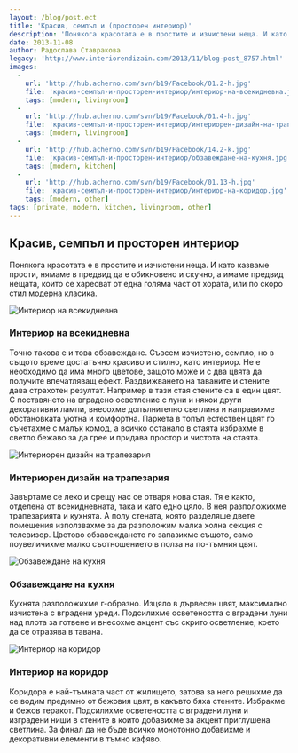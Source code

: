 ```yaml
---
layout: /blog/post.ect
title: 'Красив, семпъл и (просторен интериор)'
description: 'Понякога красотата е в простите и изчистени неща. И като казваме прости, нямаме в предвид да е обикновено и скучно, а имаме предвид нещата, които се харесват от една голяма част от хората, или по скоро стил модерна класика.'
date: 2013-11-08
author: Радослава Ставракова
legacy: 'http://www.interiorendizain.com/2013/11/blog-post_8757.html'
images:
  -
    url: 'http://hub.acherno.com/svn/b19/Facebook/01.2-h.jpg'
    file: 'красив-семпъл-и-просторен-интериор/интериор-на-всекидневна.jpg'
    tags: [modern, livingroom]
  -
    url: 'http://hub.acherno.com/svn/b19/Facebook/01.4-h.jpg'
    file: 'красив-семпъл-и-просторен-интериор/интериорен-дизайн-на-трапезария.jpg'
    tags: [modern, livingroom]
  -
    url: 'http://hub.acherno.com/svn/b19/Facebook/14.2-k.jpg'
    file: 'красив-семпъл-и-просторен-интериор/обзавеждане-на-кухня.jpg'
    tags: [modern, kitchen]
  -
    url: 'http://hub.acherno.com/svn/b19/Facebook/01.13-h.jpg'
    file: 'красив-семпъл-и-просторен-интериор/интериор-на-коридор.jpg'
    tags: [modern, other]
tags: [private, modern, kitchen, livingroom, other]
---
```

## **Красив**, семпъл и **просторен интериор**
Понякога красотата е в простите и изчистени неща. И като казваме прости, нямаме в предвид да е обикновено и скучно, а имаме предвид нещата, които се харесват от една голяма част от хората, или по скоро стил модерна класика.

![Интериор на всекидневна](красив-семпъл-и-просторен-интериор/интериор-на-всекидневна.jpg)
### Интериор на **всекидневна**

Точно такова е и това обзавеждане. Съвсем изчистено, семпло, но в същото време достатъчно красиво и стилно, като интериор. Не е необходимо да има много цветове, защото може и с два цвята да получите впечатляващ ефект. Раздвижването на таваните и стените дава страхотен резултат. Например в тази стая стените са в един цвят. С поставянето на вградено осветление с луни и някои други декоративни лампи, внесохме допълнително светлина и направихме обстановката уютна и комфортна. Паркета в топъл естествен цвят го съчетахме с малък комод, а всичко останало в стаята избрахме в светло бежаво за да грее и придава простор и чистота на стаята.

![Интериорен дизайн на трапезария](красив-семпъл-и-просторен-интериор/интериорен-дизайн-на-трапезария.jpg)
### Интериорен дизайн на **трапезария**

Завъртаме се леко и срещу нас се отваря нова стая. Тя е както, отделена от всекидневната, така и като едно цяло. В нея разположихме трапезарията и кухнята. А полу стената, която разделяше двете помещения използвахме за да разположим малка холна секция с телевизор. Цветово обзавеждането го запазихме същото, само поувеличихме малко съотношението в полза на по-тъмния цвят.

![Обзавеждане на кухня](красив-семпъл-и-просторен-интериор/обзавеждане-на-кухня.jpg)
### Обзавеждане на **кухня**

Кухнята разположихме г-образно. Изцяло в дървесен цвят, максимално изчистена с вградени уреди. Подсилихме осветеността с вградени луни над плота за готвене и внесохме акцент със скрито осветление, което да се отразява в тавана.

![Интериор на коридор](красив-семпъл-и-просторен-интериор/интериор-на-коридор.jpg)
### Интериор на **коридор**

Коридора е най-тъмната част от жилището, затова за него решихме да се водим предимно от бежовия цвят, в какъвто бяха стените. Избрахме и бежов теракот. Подсилихме осветеността с вградени луни и изградени ниши в стените в които добавихме за акцент приглушена светлина. За финал да не бъде всичко монотонно добавихме и декоративни елементи в тъмно кафяво.